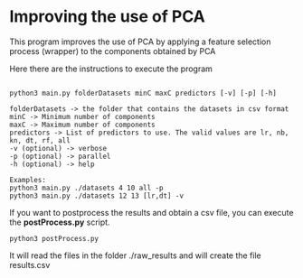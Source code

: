# Improving the use of PCA

This program improves the use of PCA by applying a feature selection 
process (wrapper) to the components obtained by PCA

Here there are the instructions to execute the program
````commandline

python3 main.py folderDatasets minC maxC predictors [-v] [-p] [-h]
 
folderDatasets -> the folder that contains the datasets in csv format
minC -> Minimum number of components
maxC -> Maximum number of components
predictors -> List of predictors to use. The valid values are lr, nb, kn, dt, rf, all
-v (optional) -> verbose
-p (optional) -> parallel
-h (optional) -> help
 
Examples:
python3 main.py ./datasets 4 10 all -p
python3 main.py ./datasets 12 13 [lr,dt] -v
````

If you want to postprocess the results and obtain a csv file, you can
execute the **postProcess.py** script.

````commandline
python3 postProcess.py
````

It will read the files in the folder ./raw_results and will create 
the file results.csv